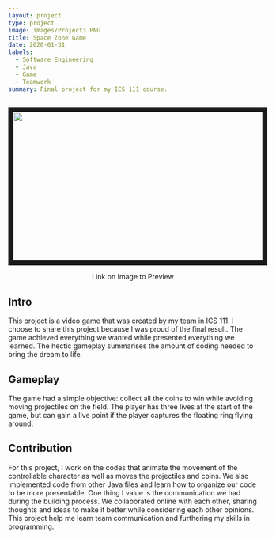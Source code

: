 ```yaml
---
layout: project
type: project
image: images/Project3.PNG
title: Space Zone Game
date: 2020-01-31
labels:
  - Software Engineering
  - Java
  - Game
  - Teamwork
summary: Final project for my ICS 111 course.
---
```

<p align='center'>  
<a href="https://www.youtube.com/watch?v=uXc4GobxAhs
" target="https://www.youtube.com/watch?v=uXc4GobxAhs"><img src="https://Nelson-Liang.github.io/images/Project3.PNG" 
width="700" height="300" border="10" /></a>
</p>
<p align='center'>  
Link on Image to Preview
</p>

## Intro
This project is a video game that was created by my team in ICS 111. I choose to share this project because I was proud of the final result. The game achieved everything we wanted while presented everything we learned. The hectic gameplay summarises the amount of coding needed to bring the dream to life. 

## Gameplay
The game had a simple objective: collect all the coins to win while avoiding moving projectiles on the field. The player has three lives at the start of the game, but can gain a live point if the player captures the floating ring flying around. 

## Contribution
For this project, I work on the codes that animate the movement of the controllable character as well as moves the projectiles and coins.  We also implemented code from other Java files and learn how to organize our code to be more presentable. One thing I value is the communication we had during the building process. We collaborated online with each other, sharing thoughts and ideas to make it better while considering each other opinions. This project help me learn team communication and furthering my skills in programming.  

